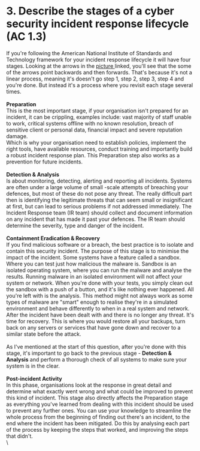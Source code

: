 # 3. Describe the stages of a cyber security incident response lifecycle (AC 1.3)

If you're following the American National Institute of Standards and Technology framework for your incident response lifecycle it will have four stages. Looking at the arrows in the [picture ](https://axaxl.com/fast-fast-forward/articles/-/media/axaxl/images/fast-fast-forward/2020/cyberincidentresponsecycle_axa-xl_graphic2.png?h=371\&w=600\&hash=1DFFAAECAD3E58E158B1FF96A9B7126A)linked, you'll see that the some of the arrows point backwards and then forwards. That's because it's not a linear process, meaning it's doesn't go step 1, step 2, step 3, step 4 and you're done. But instead it's a process where you revisit each stage several times.\
\
**Preparation**\
This is the most important stage, if your organisation isn't prepared for an incident, it can be crippling, examples include: vast majority of staff unable to work, critical systems offline with no known resolution, breach of sensitive client or personal data, financial impact and severe reputation damage.\
Which is why your organisation need to establish policies, implement the right tools, have available resources, conduct training and importantly build a robust incident response plan.  This Preparation step also works as a prevention for future incidents.\
\
**Detection & Analysis**\
Is about monitoring, detecting, alerting and reporting all incidents. Systems are often under a large volume of small -scale attempts of breaching your defences, but most of these do not pose any threat. The really difficult part then is identifying the legitimate threats that can seem small or insignificant at first, but can lead to serious problems if not addressed immediately. The Incident Response team (IR team) should collect and document information on any incident that has made it past your defences. The IR team should determine the severity, type and danger of the incident.\
\
**Containment Eradication & Recovery**\
If you find malicious software or a breach, the best practice is to isolate and contain this security incident. The purpose of this stage is to minimise the impact of the incident.  Some systems have a feature called a sandbox. Where you can test just how malicious the malware is. Sandbox is an isolated operating system, where you can run the malware and analyse the results. Running malware in an isolated environment will not affect your system or network. When you're done with your tests, you simply clean out the sandbox with a push of a button, and it's like nothing ever happened. All you're left with is the analysis. This method might not always work as some types of malware are "smart" enough to realise they're in a simulated environment and behave differently to when in a real system and network.\
After the incident have been dealt with and there is no longer any threat. It's time for recovery. This is where you would restore all your backups, turn back on any servers or services that have gone down and recover to a similar state before the attack.\
\
As I've mentioned at the start of this question, after you're done with this stage, it's important to go back to the previous stage - **Detection & Analysis** and perform a thorough check of all systems to make sure your system is in the clear.\
&#x20;\
**Post-incident Activity**\
In this phase, organisations look at the response in great detail and determine what exactly went wrong and what could be improved to prevent this kind of incident. This stage also directly affects the Preparation stage as everything you've learned from dealing with this incident should be used to prevent any further ones. You can use your knowledge to streamline the whole process from the beginning of finding out there's an incident, to the end where the incident has been mitigated. Do this by analysing each part of the process by keeping the steps that worked, and improving the steps that didn't.\
\
